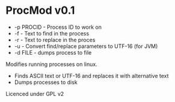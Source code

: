 # ProcMod v0.1

        
* -p PROCID - Process ID to work on
* -f        - Text to find in the process
* -r        - Text to replace in the proces
* -u        - Convert find/replace parameters to UTF-16 (for JVM)
* -d FILE   - dumps process to file


Modifies running processes on linux.

* Finds ASCII text or UTF-16 and replaces it with alternative text
* Dumps processes to disk 

Licenced under GPL v2
